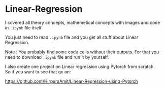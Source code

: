 # Linear-Regression

I covered all theory concepts, mathemetical concepts with images and code in `.ipynb` file itself.

You just need to read `.ipynb` file and you get all stuff about Linear Regression.

Note : You probably find some code cells without their outputs. For that you need to download `.ipynb` file and run it by yourself. 

I also create one project on Linear regression using Pytorch from scratch. So if you want to see that go on:

https://github.com/HirparaAmit/Linear-Regression-using-Pytorch
